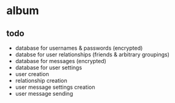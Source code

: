 # album

## todo
* database for usernames & passwords (encrypted)
* databse for user relationships (friends & arbitrary groupings)
* database for messages (encrypted)
* database for user settings
* user creation
* relationship creation
* user message settings creation
* user message sending
